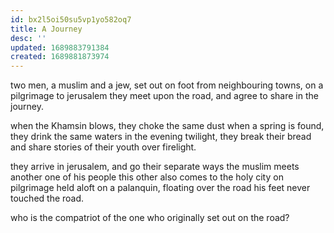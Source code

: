 ```yaml
---
id: bx2l5oi50su5vp1yo582oq7
title: A Journey
desc: ''
updated: 1689883791384
created: 1689881873974
---
```

two men, a muslim and a jew, set out on foot
from neighbouring towns, on a pilgrimage to jerusalem
they meet upon the road, and agree to share in the journey.

when the Khamsin blows, they choke the same dust
when a spring is found, they drink the same waters
in the evening twilight, they break their bread
and share stories of their youth over firelight.

they arrive in jerusalem, and go their separate ways
the muslim meets another one of his people
this other also comes to the holy city on pilgrimage
held aloft on a palanquin, floating over the road
his feet never touched the road.

who is the compatriot of the one who originally set out on the road?
